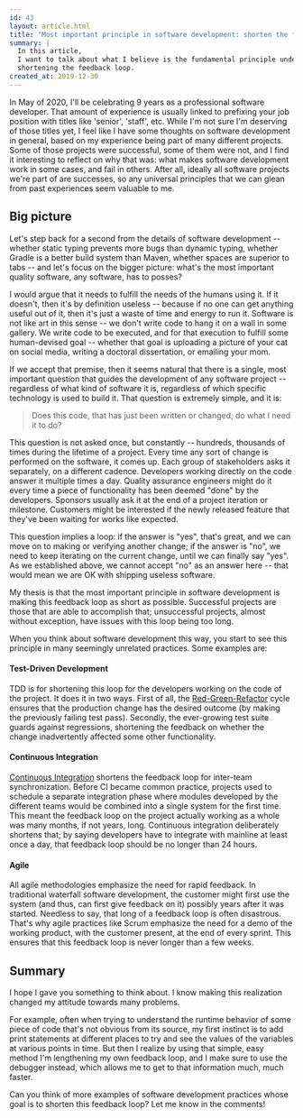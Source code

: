 ```yaml
---
id: 43
layout: article.html
title: "Most important principle in software development: shorten the feedback loop"
summary: |
  In this article,
  I want to talk about what I believe is the fundamental principle underlying all successful software development:
  shortening the feedback loop.
created_at: 2019-12-30
---
```


In May of 2020, I'll be celebrating 9 years as a professional software developer.
That amount of experience is usually linked to prefixing your job position with titles like 'senior', 'staff', etc.
While I'm not sure I'm deserving of those titles yet,
I feel like I have some thoughts on software development in general,
based on my experience being part of many different projects.
Some of those projects were successful, some of them were not,
and I find it interesting to reflect on why that was:
what makes software development work in some cases,
and fail in others.
After all, ideally all software projects we're part of are successes,
so any universal principles that we can glean from past experiences seem valuable to me.

## Big picture

Let's step back for a second from the details of software development --
whether static typing prevents more bugs than dynamic typing,
whether Gradle is a better build system than Maven,
whether spaces are superior to tabs --
and let's focus on the bigger picture:
what's the most important quality software, any software, has to posses?

I would argue that it needs to fulfill the needs of the humans using it.
If it doesn't, then it's by definition useless --
because if no one can get anything useful out of it,
then it's just a waste of time and energy to run it.
Software is not like art in this sense --
we don't write code to hang it on a wall in some gallery.
We write code to be executed,
and for that execution to fulfill some human-devised goal --
whether that goal is uploading a picture of your cat on social media,
writing a doctoral dissertation,
or emailing your mom.

If we accept that premise,
then it seems natural that there is a single,
most important question that guides the development of any software project --
regardless of what kind of software it is,
regardless of which specific technology is used to build it.
That question is extremely simple, and it is:

> Does this code, that has just been written or changed, do what I need it to do?

This question is not asked once, but constantly --
hundreds, thousands of times during the lifetime of a project.
Every time any sort of change is performed on the software,
it comes up.
Each group of stakeholders asks it separately,
on a different cadence.
Developers working directly on the code answer it multiple times a day.
Quality assurance engineers might do it every time a piece of functionality has been deemed "done" by the developers.
Sponsors usually ask it at the end of a project iteration or milestone.
Customers might be interested if the newly released feature that they've been waiting for works like expected.

This question implies a loop:
if the answer is "yes", that's great,
and we can move on to making or verifying another change;
if the answer is "no",
we need to keep iterating on the current change,
until we can finally say "yes".
As we established above,
we cannot accept "no" as an answer here --
that would mean we are OK with shipping useless software.

My thesis is that the most important principle in software development
is making this feedback loop as short as possible.
Successful projects are those that are able to accomplish that;
unsuccessful projects, almost without exception, have issues with this loop being too long.

When you think about software development this way,
you start to see this principle in many seemingly unrelated practices.
Some examples are:

#### Test-Driven Development

TDD is for shortening this loop for the developers working on the code of the project.
It does it in two ways.
First of all, the [Red-Green-Refactor](https://www.codecademy.com/articles/tdd-red-green-refactor)
cycle ensures that the production change has the desired outcome
(by making the previously failing test pass).
Secondly, the ever-growing test suite guards against regressions,
shortening the feedback on whether the change inadvertently affected some other functionality.

#### Continuous Integration

[Continuous Integration](https://www.thoughtworks.com/continuous-integration)
shortens the feedback loop for inter-team synchronization.
Before CI became common practice,
projects used to schedule a separate integration phase where modules developed by the different teams would be combined into a single system for the first time.
This meant the feedback loop on the project actually working as a whole was many months,
if not years, long.
Continuous integration deliberately shortens that;
by saying developers have to integrate with mainline at least once a day,
that feedback loop should be no longer than 24 hours.

#### Agile

All agile methodologies emphasize the need for rapid feedback.
In traditional waterfall software development,
the customer might first use the system
(and thus, can first give feedback on it)
possibly years after it was started.
Needless to say, that long of a feedback loop is often disastrous.
That's why agile practices like Scrum emphasize the need for a demo of the working product,
with the customer present,
at the end of every sprint.
This ensures that this feedback loop is never longer than a few weeks.

## Summary

I hope I gave you something to think about.
I know making this realization changed my attitude towards many problems.

For example, often when trying to understand the runtime behavior of some piece of code that's not obvious from its source,
my first instinct is to add print statements at different places to try and see the values of the variables at various points in time.
But then I realize by using that simple, easy method I'm lengthening my own feedback loop,
and I make sure to use the debugger instead,
which allows me to get to that information much, much faster.

Can you think of more examples of software development practices whose goal is to shorten this feedback loop?
Let me know in the comments!
